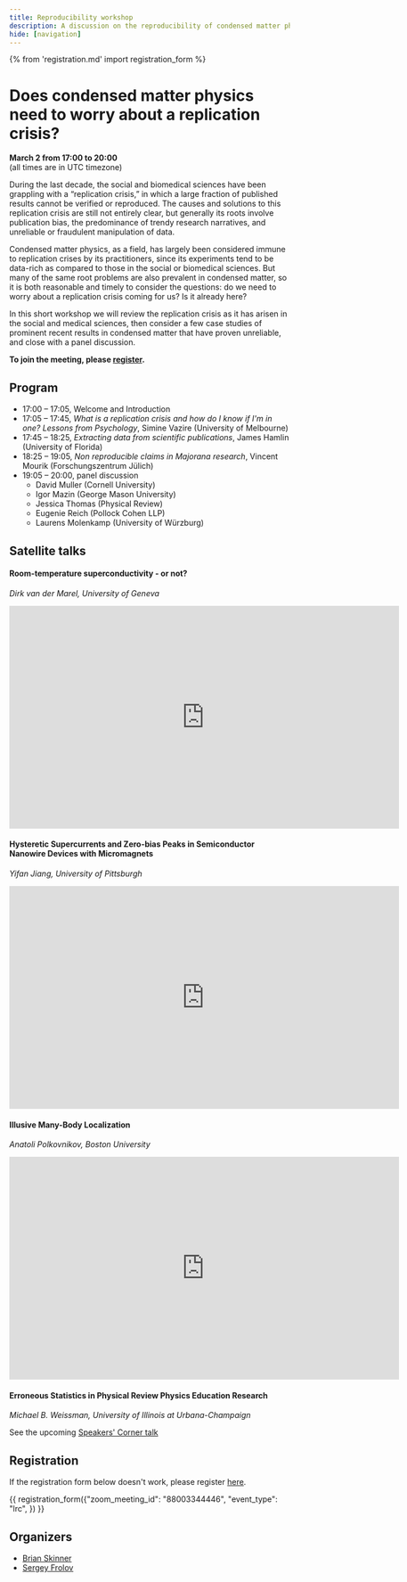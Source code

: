 ```yaml
---
title: Reproducibility workshop
description: A discussion on the reproducibility of condensed matter physics research.
hide: [navigation]
---
```

{% from 'registration.md' import registration_form %}
# Does condensed matter physics need to worry about a replication crisis?
**<time data-format="MMMM D" datetime="2023-03-02T17:00:00+00:00">March 2</time> from <time data-format="H:mm" datetime="2023-03-02T17:00:00+00:00">17:00</time> to <time data-format="H:mm" datetime="2023-03-02T20:00:00+00:00">20:00</time>**  
(all times are in <span class="timezone">UTC</span> timezone)

During the last decade, the social and biomedical sciences have been grappling with a “replication crisis,” in which a large fraction of published results cannot be verified or reproduced. The causes and solutions to this replication crisis are still not entirely clear, but generally its roots involve publication bias, the predominance of trendy research narratives, and unreliable or fraudulent manipulation of data.

Condensed matter physics, as a field, has largely been considered immune to replication crises by its practitioners, since its experiments tend to be data-rich as compared to those in the social or biomedical sciences. But many of the same root problems are also prevalent in condensed matter, so it is both reasonable and timely to consider the questions: do we need to worry about a replication crisis coming for us? Is it already here?

In this short workshop we will review the replication crisis as it has arisen in the social and medical sciences, then consider a few case studies of prominent recent results in condensed matter that have proven unreliable, and close with a panel discussion.

**To join the meeting, please [register](#registration).**

## Program

- <time data-format="H:mm" datetime="2023-03-02T17:00:00+00:00">17:00</time> – <time data-format="H:mm" datetime="2023-03-02T17:05:00+00:00">17:05</time>, Welcome and Introduction
- <time data-format="H:mm" datetime="2023-03-02T17:05:00+00:00">17:05</time> – <time data-format="H:mm" datetime="2023-03-02T17:45:00+00:00">17:45</time>, *What is a replication crisis and how do I know if I'm in one? Lessons from Psychology*, Simine Vazire (University of Melbourne)
- <time data-format="H:mm" datetime="2023-03-02T17:45:00+00:00">17:45</time> – <time data-format="H:mm" datetime="2023-03-02T18:25:00+00:00">18:25</time>, *Extracting data from scientific publications*, James Hamlin (University of Florida)
- <time data-format="H:mm" datetime="2023-03-02T18:25:00+00:00">18:25</time> – <time data-format="H:mm" datetime="2023-03-02T19:05:00+00:00">19:05</time>, *Non reproducible claims in Majorana research*, Vincent Mourik (Forschungszentrum Jülich)
- <time data-format="H:mm" datetime="2023-03-02T19:05:00+00:00">19:05</time> – <time data-format="H:mm" datetime="2023-03-02T20:00:00+00:00">20:00</time>, panel discussion
    - David Muller (Cornell University)
    - Igor Mazin (George Mason University)
    - Jessica Thomas (Physical Review)
    - Eugenie Reich (Pollock Cohen LLP)
    - Laurens Molenkamp (University of Würzburg)

## Satellite talks

#### Room-temperature superconductivity - or not?
_Dirk van der Marel, University of Geneva_

<iframe width="700" height="400" src="https://www.youtube-nocookie.com/embed/6CfNnG6hs3Q" frameborder="0" allow="accelerometer; autoplay; encrypted-media; gyroscope; picture-in-picture" allowfullscreen></iframe>

#### Hysteretic Supercurrents and Zero-bias Peaks in Semiconductor Nanowire Devices with Micromagnets
_Yifan Jiang, University of Pittsburgh_

<iframe width="700" height="400" src="https://www.youtube-nocookie.com/embed/v3hEEaChLpI" frameborder="0" allow="accelerometer; autoplay; encrypted-media; gyroscope; picture-in-picture" allowfullscreen></iframe>

#### Illusive Many-Body Localization
_Anatoli Polkovnikov, Boston University_

<iframe width="700" height="400" src="https://www.youtube-nocookie.com/embed/Rl_Wb2DZyvI?start=2713" frameborder="0" allow="accelerometer; autoplay; encrypted-media; gyroscope; picture-in-picture" allowfullscreen></iframe>

#### Erroneous Statistics in Physical Review Physics Education Research
_Michael B. Weissman, University of Illinois at Urbana-Champaign_

See the upcoming [Speakers' Corner talk](/speakers-corner/#erroneous-statistics-in-physical-review-physics-education-research)

## Registration

If the registration form below doesn't work, please register [here](https://virtualscienceforum-org.zoom.us/meeting/register/tZwtd-qrqj8uHtK-w46yozHKnvjokUjWX9g7).

{{ registration_form({"zoom_meeting_id": "88003344446", "event_type": "lrc", }) }}


## Organizers

* [Brian Skinner](https://physics.osu.edu/people/skinner.352)
* [Sergey Frolov](https://www.physicsandastronomy.pitt.edu/people/sergey-frolov)

